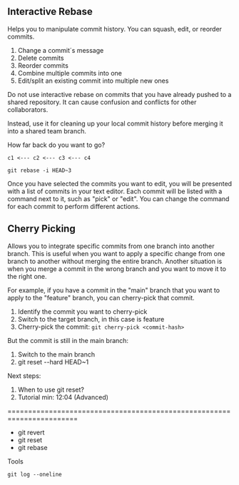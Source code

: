 ## Interactive Rebase
Helps you to manipulate commit history. You can squash, edit, or reorder commits.
1. Change a commit´s message
2. Delete commits
3. Reorder commits
4. Combine multiple commits into one
5. Edit/split an existing commit into multiple new ones

Do not use interactive rebase on commits that you have already pushed to a shared repository. 
It can cause confusion and conflicts for other collaborators.

Instead, use it for cleaning up your local commit history before merging it into a shared team branch.

How far back do you want to go?
```
c1 <--- c2 <--- c3 <--- c4
```

```
git rebase -i HEAD~3
```

Once you have selected the commits you want to edit, you will be presented with a list of commits in your text editor.
Each commit will be listed with a command next to it, such as "pick" or "edit". You can change the command for each commit
to perform different actions.

## Cherry Picking
Allows you to integrate specific commits from one branch into another branch.
This is useful when you want to apply a specific change from one branch to another without merging the entire branch.
Another situation is when you merge a commit in the wrong branch and you want to move it to the right one.

For example, if you have a commit in the "main" branch that you want to apply to the "feature" branch, you can cherry-pick that commit.
1. Identify the commit you want to cherry-pick
2. Switch to the target branch, in this case is feature
3. Cherry-pick the commit: `git cherry-pick <commit-hash>`

But the commit is still in the main branch:
1. Switch to the main branch
2. git reset --hard HEAD~1


Next steps:
1. When to use git reset?
2. Tutorial min: 12:04 (Advanced)

=======================================================================

- git revert
- git reset
- git rebase




Tools
```
git log --oneline
```